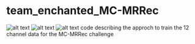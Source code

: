 # team_enchanted_MC-MRRec

![alt text](https://github.com/amritkumar9595/the-enchanted-MC-MRRec/blob/master/images/60.png)
![alt text](https://github.com/amritkumar9595/the-enchanted-MC-MRRec/blob/master/images/66.png)
![alt text](https://github.com/amritkumar9595/the-enchanted-MC-MRRec/blob/master/images/111.png)
code describing the approch to train the 12 channel data for the MC-MRRec challenge
